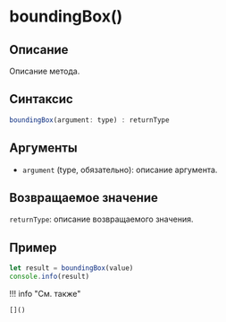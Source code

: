 # boundingBox()

## Описание
Описание метода.

## Синтаксис
```javascript
boundingBox(argument: type) : returnType
```

## Аргументы
- `argument` (type, обязательно): описание аргумента.

## Возвращаемое значение
`returnType`: описание возвращаемого значения.

## Пример
```javascript linenums="1"
let result = boundingBox(value)
console.info(result)
```

!!! info "См. также"

    []()

